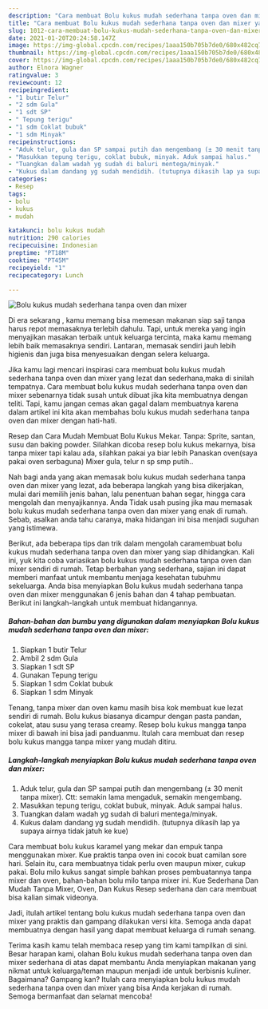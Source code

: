 ```yaml
---
description: "Cara membuat Bolu kukus mudah sederhana tanpa oven dan mixer yang nikmat dan Mudah Dibuat"
title: "Cara membuat Bolu kukus mudah sederhana tanpa oven dan mixer yang nikmat dan Mudah Dibuat"
slug: 1012-cara-membuat-bolu-kukus-mudah-sederhana-tanpa-oven-dan-mixer-yang-nikmat-dan-mudah-dibuat
date: 2021-01-20T20:24:58.147Z
image: https://img-global.cpcdn.com/recipes/1aaa150b705b7de0/680x482cq70/bolu-kukus-mudah-sederhana-tanpa-oven-dan-mixer-foto-resep-utama.jpg
thumbnail: https://img-global.cpcdn.com/recipes/1aaa150b705b7de0/680x482cq70/bolu-kukus-mudah-sederhana-tanpa-oven-dan-mixer-foto-resep-utama.jpg
cover: https://img-global.cpcdn.com/recipes/1aaa150b705b7de0/680x482cq70/bolu-kukus-mudah-sederhana-tanpa-oven-dan-mixer-foto-resep-utama.jpg
author: Elnora Wagner
ratingvalue: 3
reviewcount: 12
recipeingredient:
- "1 butir Telur"
- "2 sdm Gula"
- "1 sdt SP"
- " Tepung terigu"
- "1 sdm Coklat bubuk"
- "1 sdm Minyak"
recipeinstructions:
- "Aduk telur, gula dan SP sampai putih dan mengembang (± 30 menit tanpa mixer). Ctt: semakin lama mengaduk, semakin mengembang."
- "Masukkan tepung terigu, coklat bubuk, minyak. Aduk sampai halus."
- "Tuangkan dalam wadah yg sudah di baluri mentega/minyak."
- "Kukus dalam dandang yg sudah mendidih. (tutupnya dikasih lap ya supaya airnya tidak jatuh ke kue)"
categories:
- Resep
tags:
- bolu
- kukus
- mudah

katakunci: bolu kukus mudah 
nutrition: 290 calories
recipecuisine: Indonesian
preptime: "PT18M"
cooktime: "PT45M"
recipeyield: "1"
recipecategory: Lunch

---
```



![Bolu kukus mudah sederhana tanpa oven dan mixer](https://img-global.cpcdn.com/recipes/1aaa150b705b7de0/680x482cq70/bolu-kukus-mudah-sederhana-tanpa-oven-dan-mixer-foto-resep-utama.jpg)

Di era  sekarang , kamu memang bisa memesan makanan siap saji tanpa harus repot memasaknya terlebih dahulu. Tapi, untuk mereka yang ingin menyajikan masakan terbaik untuk keluarga tercinta, maka kamu memang lebih baik memasaknya sendiri. Lantaran, memasak sendiri jauh lebih higienis dan juga bisa menyesuaikan dengan selera keluarga.

Jika kamu lagi mencari inspirasi cara membuat bolu kukus mudah sederhana tanpa oven dan mixer yang lezat dan sederhana,maka di sinilah tempatnya. Cara membuat bolu kukus mudah sederhana tanpa oven dan mixer  sebenarnya tidak susah untuk dibuat jika kita membuatnya dengan teliti. Tapi, kamu jangan cemas akan gagal dalam membuatnya 
karena dalam artikel ini kita akan membahas bolu kukus mudah sederhana tanpa oven dan mixer dengan hati-hati.  

Resep dan Cara Mudah Membuat Bolu Kukus Mekar. Tanpa: Sprite, santan, susu dan baking powder. Silahkan dicoba resep bolu kukus mekarnya, bisa tanpa mixer tapi kalau ada, silahkan pakai ya biar lebih Panaskan oven(saya pakai oven serbaguna) Mixer gula, telur n sp smp putih..

Nah bagi anda yang akan memasak bolu kukus mudah sederhana tanpa oven dan mixer yang lezat, ada beberapa langkah yang bisa dikerjakan, mulai dari memilih jenis bahan, lalu penentuan bahan segar, hingga cara mengolah dan menyajikannya. Anda Tidak usah pusing jika mau memasak bolu kukus mudah sederhana tanpa oven dan mixer yang enak di rumah. Sebab, asalkan anda  tahu caranya, maka hidangan ini bisa menjadi suguhan yang istimewa.

Berikut, ada beberapa tips dan trik dalam mengolah caramembuat bolu kukus mudah sederhana tanpa oven dan mixer yang siap dihidangkan. Kali ini, yuk kita coba variasikan bolu kukus mudah sederhana tanpa oven dan mixer sendiri di rumah. Tetap berbahan yang sederhana, sajian ini dapat memberi manfaat untuk membantu menjaga kesehatan tubuhmu sekeluarga. Anda bisa menyiapkan Bolu kukus mudah sederhana tanpa oven dan mixer menggunakan 6 jenis bahan dan 4 tahap pembuatan. Berikut ini langkah-langkah untuk membuat hidangannya.

<!--inarticleads1-->

##### Bahan-bahan dan bumbu yang digunakan dalam menyiapkan Bolu kukus mudah sederhana tanpa oven dan mixer:

1. Siapkan 1 butir Telur
1. Ambil 2 sdm Gula
1. Siapkan 1 sdt SP
1. Gunakan  Tepung terigu
1. Siapkan 1 sdm Coklat bubuk
1. Siapkan 1 sdm Minyak


Tenang, tanpa mixer dan oven kamu masih bisa kok membuat kue lezat sendiri di rumah. Bolu kukus biasanya dicampur dengan pasta pandan, cokelat, atau susu yang terasa creamy. Resep bolu kukus mangga tanpa mixer di bawah ini bisa jadi panduanmu. Itulah cara membuat dan resep bolu kukus mangga tanpa mixer yang mudah ditiru. 

<!--inarticleads2-->

##### Langkah-langkah menyiapkan Bolu kukus mudah sederhana tanpa oven dan mixer:

1. Aduk telur, gula dan SP sampai putih dan mengembang (± 30 menit tanpa mixer). Ctt: semakin lama mengaduk, semakin mengembang.
1. Masukkan tepung terigu, coklat bubuk, minyak. Aduk sampai halus.
1. Tuangkan dalam wadah yg sudah di baluri mentega/minyak.
1. Kukus dalam dandang yg sudah mendidih. (tutupnya dikasih lap ya supaya airnya tidak jatuh ke kue)


Cara membuat bolu kukus karamel yang mekar dan empuk tanpa menggunakan mixer. Kue praktis tanpa oven ini cocok buat camilan sore hari. Selain itu, cara membuatnya tidak perlu oven maupun mixer, cukup pakai. Bolu milo kukus sangat simple bahkan proses pembuatannya tanpa mixer dan oven, bahan-bahan bolu milo tanpa mixer ini. Kue Sederhana Dan Mudah Tanpa Mixer, Oven, Dan Kukus Resep sederhana dan cara membuat bisa kalian simak videonya. 

Jadi, itulah artikel tentang  bolu kukus mudah sederhana tanpa oven dan mixer  yang praktis dan gampang dilakukan versi kita. Semoga anda dapat membuatnya dengan hasil yang dapat membuat keluarga di rumah senang. 

Terima kasih kamu telah membaca resep yang tim kami tampilkan di sini. Besar harapan kami, olahan  Bolu kukus mudah sederhana tanpa oven dan mixer sederhana di atas dapat membantu Anda menyiapkan makanan yang nikmat untuk keluarga/teman maupun menjadi ide untuk berbisnis kuliner. Bagaimana? Gampang kan? Itulah cara menyiapkan bolu kukus mudah sederhana tanpa oven dan mixer yang bisa Anda kerjakan di rumah. Semoga bermanfaat dan selamat mencoba!

